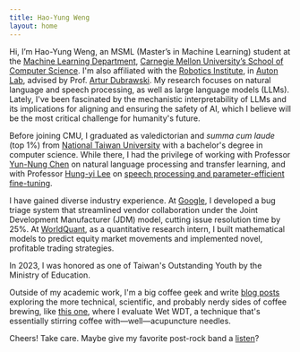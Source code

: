 ```yaml
---
title: Hao-Yung Weng
layout: home
---
```


Hi, I’m Hao-Yung Weng, an MSML (Master’s in Machine Learning) student at the [Machine Learning Department](https://www.ml.cmu.edu/), [Carnegie Mellon University’s School of Computer Science](https://www.cs.cmu.edu/). I'm also affiliated with the [Robotics Institute](https://www.ri.cmu.edu/), in [Auton Lab](https://autonlab.org/), advised by Prof. [Artur Dubrawski](https://www.ri.cmu.edu/ri-faculty/artur-w-dubrawski/). My research focuses on natural language and speech processing, as well as large language models (LLMs). Lately, I've been fascinated by the mechanistic interpretability of LLMs and its implications for aligning and ensuring the safety of AI, which I believe will be the most critical challenge for humanity's future.

Before joining CMU, I graduated as valedictorian and *summa cum laude* (top 1%) from [National Taiwan University](https://www.ntu.edu.tw/english/) with a bachelor's degree in computer science. While there, I had the privilege of working with Professor [Yun-Nung Chen](https://www.csie.ntu.edu.tw/~yvchen/) on natural language processing and transfer learning, and with Professor [Hung-yi Lee](https://speech.ee.ntu.edu.tw/~hylee/index.php) on [speech processing and parameter-efficient fine-tuning](https://arxiv.org/abs/2401.02122).

I have gained diverse industry experience. At [Google](https://about.google/), I developed a bug triage system that streamlined vendor collaboration under the Joint Development Manufacturer (JDM) model, cutting issue resolution time by 25%. At [WorldQuant](https://www.worldquant.com/), as a quantitative research intern, I built mathematical models to predict equity market movements and implemented novel, profitable trading strategies.

In 2023, I was honored as one of Taiwan's Outstanding Youth by the Ministry of Education.

Outside of my academic work, I'm a big coffee geek and write [blog posts](https://whycoffee.blog/en) exploring the more technical, scientific, and probably nerdy sides of coffee brewing, like [this one](https://whycoffee.blog/en/articles/Wet-WDT-A-Re-Evaluation), where I evaluate Wet WDT, a technique that's essentially stirring coffee with—well—acupuncture needles.

Cheers! Take care. Maybe give my favorite post-rock band a [listen](https://youtu.be/0lKahceY8qg)?
